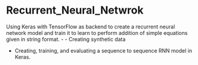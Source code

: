 # Recurrent_Neural_Netwrok

Using Keras with TensorFlow as backend to create a recurrent neural network model and train it to learn to perform addition of simple equations given in string format. - - Creating synthetic data
- Creating, training, and evaluating a sequence to sequence RNN model in Keras.
